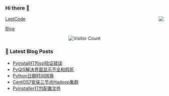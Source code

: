 ### Hi there 👋

<!--
**Onehr7/Onehr7** is a ✨ _special_ ✨ repository because its `README.md` (this file) appears on your GitHub profile.

Here are some ideas to get you started:

- 🔭 I’m currently working on ...
- 🌱 I’m currently learning ...
- 👯 I’m looking to collaborate on ...
- 🤔 I’m looking for help with ...
- 💬 Ask me about ...
- 📫 How to reach me: ...
- 😄 Pronouns: ...
- ⚡ Fun fact: ...
-->

<img align="right" src="https://github-readme-stats.vercel.app/api?username=Onehr7">

[LeetCode](https://leetcode-cn.com/u/edocteel-3/)

[Blog](http://whairui.wang/)


<p align="center"> 
  <img src="https://profile-counter.glitch.me/Onehr7/count.svg" alt="Visitor Count" />
</p>


### 📝 Latest Blog Posts
<!-- BLOG-POST-LIST:START -->
- [Pyinstall打包ssl验证错误](https://onehr7.github.io/2021/05/28/Pyinstall%E6%89%93%E5%8C%85ssl%E9%AA%8C%E8%AF%81%E9%94%99%E8%AF%AF/)
- [PyQt5解决界面显示不全和假死](https://onehr7.github.io/2021/05/24/PyQt5%E9%98%B2%E6%AD%A2%E7%95%8C%E9%9D%A2%E6%98%BE%E7%A4%BA%E4%B8%8D%E5%85%A8%E5%92%8C%E5%81%87%E6%AD%BB/)
- [Python日期时间转换](https://onehr7.github.io/2021/05/14/Python%E6%97%B6%E9%97%B4%E4%B8%8E%E6%97%B6%E9%97%B4%E6%88%B3%E4%BA%92%E8%BD%AC/)
- [CentOS7安装三节点Hadoop集群](https://onehr7.github.io/2021/03/22/CentOS7%E5%AE%89%E8%A3%85%E4%B8%89%E8%8A%82%E7%82%B9Hadoop%E9%9B%86%E7%BE%A4/)
- [Pyinstaller打包配置文件](https://onehr7.github.io/2021/03/05/Pyinstaller%20%E6%89%93%E5%8C%85%E9%85%8D%E7%BD%AE%E6%96%87%E4%BB%B6%E5%A4%B9/)
<!-- BLOG-POST-LIST:END -->
